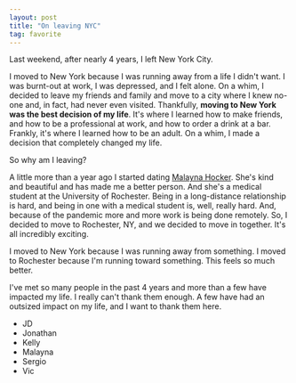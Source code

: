 ```yaml
---
layout: post
title: "On leaving NYC"
tag: favorite
---
```


Last weekend, after nearly 4 years, I left New York City.

I moved to New York because I was running away from a life I didn't want.
I was burnt-out at work, I was depressed, and I felt alone. On a whim, I
decided to leave my friends and family and move to a city where I knew no-one
and, in fact, had never even visited. Thankfully, **moving to New York was
the best decision of my life**. It's where I learned how to make friends, and
how to be a professional at work, and how to order a drink at a bar. Frankly,
it's where I learned how to be an adult. On a whim, I made a decision that
completely changed my life.

So why am I leaving?

A little more than a year ago I started dating [Malayna Hocker](https://malaynahocker.com). She's kind and
beautiful and has made me a better person. And she's a medical student at the
University of Rochester. Being in a long-distance relationship is hard, and
being in one with a medical student is, well, really hard. And, because of the
pandemic more and more work is being done remotely. So, I decided to move to
Rochester, NY, and we decided to move in together. It's all incredibly exciting.

I moved to New York because I was running away from something. I moved to Rochester
because I'm running toward something. This feels so much better.

I've met so many people in the past 4 years and more than a few have impacted my life.
I really can't thank them enough. A few have had an outsized impact on my life, and
I want to thank them here.

* JD
* Jonathan
* Kelly
* Malayna
* Sergio
* Vic
